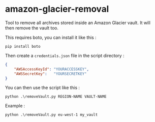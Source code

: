 amazon-glacier-removal
======================

Tool to remove all archives stored inside an Amazon Glacier vault. It will then remove the vault too.

This requires boto, you can install it like this :

```shell
pip install boto
```

Then create a `credentials.json` file in the script directory :

```json
{
	"AWSAccessKeyId": "YOURACCESSKEY",
	"AWSSecretKey":   "YOURSECRETKEY"
}
```

You can then use the script like this :

```shell
python .\removeVault.py REGION-NAME VAULT-NAME
```

Example :

```shell
python .\removeVault.py eu-west-1 my_vault
```